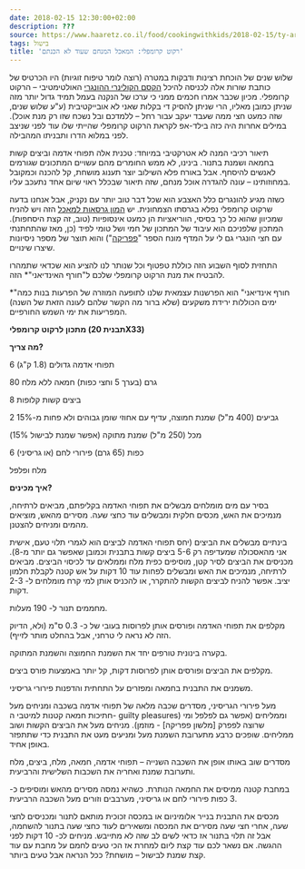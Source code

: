```yaml
---
date: 2018-02-15 12:30:00+02:00
description: ???
source: https://www.haaretz.co.il/food/cookingwithkids/2018-02-15/ty-article/0000017f-f8c2-d47e-a37f-f9fe4e760000
tags: בישול
title: 'רקוט קרומפלי: המאכל המנחם שעוד לא הכנתם'
---
```


שלוש שנים של הוכחת רצינות ודבקות במטרה (רוצה לומר טיפוח זוגיות) היו הכרטיס של כותבת שורות אלה לכניסה להיכל [הקסם הקולינרי ההונגרי](/food/dining/2017-10-18/ty-article/.premium/0000017f-e6ce-df2c-a1ff-fedf798a0000) האולטימטיבי – הרקוט קרומפלי. מכיון שכבר אמרו חכמים ממני כי ערכו של הנקנה בעמל תמיד גדול יותר מזה שניתן כמובן מאליו, הרי שניתן להסיק די בקלות שאני לא אובייקטיבית (ע"ע שלוש שנים, שזה כמעט חצי ממה שעבד יעקב עבור רחל – ללמדכם ובל נשכח שזו רק מנת אוכל). במילים אחרות היה כזה בילד-אפ לקראת הרקוט קרומפלי שהייתי שלו עוד לפני שניצב לפני במלוא הדרו ותבניתו המהבילה. 

תיאור רכיבי המנה לא אטרקטיבי במיוחד: טכנית אלה תפוחי אדמה וביצים קשות בחמאה ושמנת בתנור. בינינו, לא ממש החומרים מהם עשויים המתכונים שגורמים לאנשים להיסחף. אבל באורח פלא השילוב יוצר תענוג מושחת, קל להכנה וכמקובל במחוזותינו – עונה להגדרה אוכל מנחם, שזה תיאור שבכלל ראוי שיום אחד נתעכב עליו. 

כשזה מגיע להונגרים כלל האצבע הוא שכל דבר טוב יותר עם נקניק, אבל אנחנו בדעה שרקוט קרומפלי נפלא בגרסתו הצמחונית. יש [המון גרסאות למאכל](/food/touchfood/2017-10-17/ty-article/0000017f-f8d2-d47e-a37f-f9fed0620000) הזה ויש להניח שמכיוון שהוא כל כך בסיסי, הווריאציות הן כמעט אינסופיות (טוב, זה קצת היסחפות). המתכון שלפניכם הוא עיבוד של המתכון של חמי ושל טומי לפיד (כן, מאז שהתחתנתי עם חצי הונגרי גם לי על המדף מונח הספר "[פפריקה](/food/doram-gaunt/2009-12-25/ty-article/0000017f-f85b-d47e-a37f-f97f14920000)") והוא תוצר של מספר ניסיונות שיצרו שינויים. 

התחזית לסוף השבוע הזה כוללת טפטוף וכל שנותר לנו להציע הוא שכדאי שתמהרו להבטיח את מנת הרקוט קרומפלי שלכם ל"חורף האינדיאני"\* הזה. 

\*"חורף אינדיאני" הוא הפרשנות עצמאית שלנו לתופעה המוזרה של הפרעות בנות כמה ימים הכוללות ירידת משקעים (שלא ברור מה הקשר שלהם לעונה הזאת של השנה) המפריעות את ימי השמש החורפיים. 

**מתכון לרקוט קרומפלי (תבנית 20X33)** 

**מה צריך?** 

6 תפוחי אדמה גדולים (1.8 ק"ג) 

80 גרם (בערך 5 וחצי כפות) חמאה ללא מלח 

8 ביצים קשות קלופות 

2 גביעים (400 מ"ל) שמנת חמוצה, עדיף עם אחוזי שומן גבוהים ולא פחות מ-15% 

מכל (250 מ"ל) שמנת מתוקה (אפשר שמנת לבישול 15%) 

6 כפות (65 גרם) פירורי לחם (או גריסיני) 

מלח ופלפל 

**איך מכינים?** 

בסיר עם מים מומלחים מבשלים את תפוחי האדמה בקליפתם, מביאים לרתיחה, מנמיכים את האש, מכסים חלקית ומבשלים עוד כחצי שעה. מסירים מהאש, מוציאים מהמים ומניחים להצטנן. 

בינתיים מבשלים את הביצים (יחס תפוחי האדמה לביצים הוא לגמרי תלוי טעם, אישית אני מהאסכולה שמעדיפה רק 5-6 ביצים קשות בתבנית וכמובן שאפשר גם יותר מ-8). מכניסים את הביצים לסיר קטן, מוסיפים כפית מלח וממלאים עד לכיסוי הביצים. מביאים לרתיחה, מנמיכים את האש ומבשלים לפחות עוד 10 דקות על אש קטנה לקבלת חלמון יציב. אפשר להניח לביצים הקשות להתקרר, או להכניס אותן למי קרח מומלחים ל- 2-3 דקות. 

מחממים תנור ל- 190 מעלות. 

מקלפים את תפוחי האדמה ופורסים אותן לפרוסות בעובי של כ- 0.3 ס"מ (ולא, הדיוק הזה לא נראה לי טרחני, אבל בהחלט מותר לזייף). 

בקערה בינונית טורפים יחד את השמנת החמוצה והשמנת המתוקה. 

מקלפים את הביצים ופורסים אותן לפרוסות דקות, קל יותר באמצעות פורס ביצים. 

משמנים את התבנית בחמאה ומפזרים על התחתית והדפנות פירורי גריסיני. 

מעל פירורי הגריסיני, מסדרים שכבה מלאה של תפוחי אדמה בשכבה ומניחים מעל חתיכות חמאה קטנות למיטבי ה- guilty pleasures) וממליחים (אפשר גם לפלפל ומי שרוצה לפפרק [מלשון פפריקה] - מוזמן). מניחים מעל את הביצים הקשות ושוב ממליחים. שופכים כרבע מתערובת השמנת מעל ומניעים מעט את התבנית כדי שתתפזר באופן אחיד. 

מסדרים שוב באותו אופן את השכבה השנייה – תפוחי אדמה, חמאה, מלח, ביצים, מלח ותערובת שמנת ואחריה את השכבות השלישית והרביעית. 

במחבת קטנה ממיסים את החמאה הנותרת. כשהיא נמסה מסירים מהאש ומוסיפים כ- 3 כפות פירורי לחם או גריסיני, מערבבים וזורים מעל השכבה הרביעית. 

מכסים את התבנית בנייר אלומיניום או במכסה זכוכית מותאם לתנור ומכניסים לחצי שעה, אחרי חצי שעה מסירים את המכסה ומשאירים לעוד כחצי שעה בתנור להשחמה, אבל זה תלוי בתנור אז כדאי לשים לב שזה לא מתייבש. מניחים לכ- 10 דקות לפני ההגשה. אם נשאר לכם עוד קצת ליום למחרת אז הכי טעים לחמם על מחבת עם עוד קצת שמנת לבישול – מושחת? ככל הנראה אבל טעים ביותר.